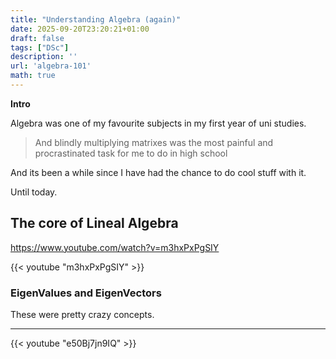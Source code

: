 ```yaml
---
title: "Understanding Algebra (again)"
date: 2025-09-20T23:20:21+01:00
draft: false
tags: ["DSc"]
description: ''
url: 'algebra-101'
math: true
---
```


**Intro**

Algebra was one of my favourite subjects in my first year of uni studies.

> And blindly multiplying matrixes was the most painful and procrastinated task for me to do in high school

And its been a while since I have had the chance to do cool stuff with it.

Until today.

## The core of Lineal Algebra

https://www.youtube.com/watch?v=m3hxPxPgSIY

{{< youtube "m3hxPxPgSIY" >}}

### EigenValues and EigenVectors

These were pretty crazy concepts.

---

<!-- https://www.youtube.com/watch?v=e50Bj7jn9IQ -->

{{< youtube "e50Bj7jn9IQ" >}}
